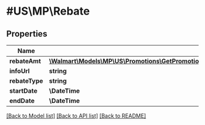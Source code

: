 # #US\MP\Rebate

## Properties

Name | Type | Description | Notes
------------ | ------------- | ------------- | -------------
**rebateAmt** | [**\Walmart\Models\MP\US\Promotions\GetPromotionalPrices200ResponsePayloadPricingListPricingInnerCurrentPriceValue**](GetPromotionalPrices200ResponsePayloadPricingListPricingInnerCurrentPriceValue.md) |  |
**infoUrl** | **string** |  | [optional]
**rebateType** | **string** |  | [optional]
**startDate** | **\DateTime** |  | [optional]
**endDate** | **\DateTime** |  | [optional]


[[Back to Model list]](../) [[Back to API list]](../../Api/US/MP) [[Back to README]](../../README.md)

